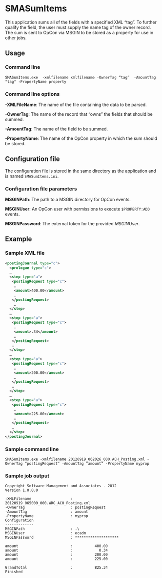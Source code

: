 # SMASumItems

This application sums all of the fields with a specified XML “tag”.  To further qualify the field, the user must supply the name tag of the owner record.  The sum is sent to OpCon via MSGIN to be stored as a property for use in other jobs.

## Usage

### Command line

`SMASumItems.exe  -xmlfilename xmlfilename -OwnerTag “tag”  -AmountTag "tag" -PropertyName property`

### Command line options

**-XMLFileName**: The name of the file containing the data to be parsed.

**-OwnerTag**: The name of the record that “owns” the fields that should be summed.

**-AmountTag**: The name of the field to be summed.

**-PropertyName**: The name of the OpCon property in which the sum should be stored.

## Configuration file

The configuration file is stored in the same directory as the application and is named `SMASumItems.ini`.

### Configuration file parameters

**MSGINPath**: The path to a MSGIN directory for OpCon events.

**MSGINUser**: An OpCon user with permissions to execute `$PROPERTY:ADD` events.

**MSGINPassword**: The external token for the provided *MSGINUser*.

## Example

### Sample XML file

```xml
<postingJournal type="c">
  <prologue type="c">
  …
  <step type="a">
   <postingRequest type="c">
    …
    <amount>400.00</amount>
    …
   </postingRequest>
    …
  </step>
  …
  <step type="a">
   <postingRequest type="c">
    …
    <amount>.34</amount>
    …
   </postingRequest>
   …
  </step>
  …
  <step type="a">
   <postingRequest type="c">
    …
    <amount>200.00</amount>
    …
   </postingRequest>
   …
  </step>
  …
  <step type="a">
   <postingRequest type="c">
    …
    <amount>225.00</amount>
    …
   </postingRequest>
   …
  </step>
</postingJournal>
```

### Sample command line

`SMASumItems.exe -xmlfilename 20120919_062026_000.ACH_Posting.xml -OwnerTag “postingRequest” -AmountTag "amount" -PropertyName myprop`

### Sample job output

```console
Copyright Software Management and Associates - 2012
Version 1.0.0.0

-XMLFilename                  : 20120919_065009_000.WRG_ACH_Posting.xml
-OwnerTag                     : postingRequest
-AmountTag                    : amount
-PropertyName                 : myprop
Configuration
-------------
MSGINPath                     : .\
MSGINUser                     : ocadm
MSGINPassword                 : ********************

amount                        :          400.00
amount                        :            0.34
amount                        :          200.00
amount                        :          225.00

GrandTotal                    :          825.34
Finished
```
